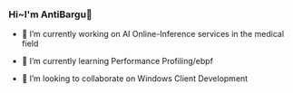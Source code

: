 ### Hi~I'm AntiBargu👋

<!--
**AntiBargu/AntiBargu** is a ✨ _special_ ✨ repository because its `README.md` (this file) appears on your GitHub profile.

Here are some ideas to get you started:

- 🔭 I’m currently working on ...
- 🌱 I’m currently learning ...
- 👯 I’m looking to collaborate on ...
- 🤔 I’m looking for help with ...
- 💬 Ask me about ...
- 📫 How to reach me: ...
- 😄 Pronouns: ...
- ⚡ Fun fact: ...
-->

- 🔭 I’m currently working on AI Online-Inference services in the medical field

- 🌱 I’m currently learning Performance Profiling/ebpf

- 👯 I’m looking to collaborate on Windows Client Development
